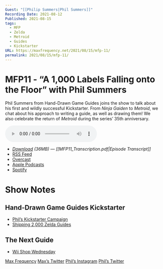 ```yaml
---
Guest: "[[Philip Summers|Phil Summers]]"
Recording Date: 2021-08-12
Published: 2021-08-15
tags:
  - MFP
  - Zelda
  - Metroid
  - Guides
  - Kickstarter
URL: https://maxfrequency.net/2021/08/15/mfp-11/
permalink: 2021/08/15/mfp-11/
---
```

# MFP11 - “A 1,000 Labels Falling onto the Floor” with Phil Summers

Phil Summers from Hand-Drawn Game Guides joins the show to talk about his first and wildly successful Kickstarter. From *Ninja Gaiden* to *Metroid*, we chat about his approach to writing a guide, as well as drawing them! We also celebrate the return of *Metroid* during the series’ 35th anniversary.

<audio controls>
  <source src="https://traffic.libsyn.com/maxfrequency/MF11_Final.mp3">
</audio>

- *[Download](https://traffic.libsyn.com/maxfrequency/MF11_Final.mp3) (36MB)  — [[MFP11_Transcription.pdf|Episode Transcript]]*
- [RSS Feed](https://maxfrequency.libsyn.com/rss)
- [Overcast](https://overcast.fm/itunes1557043396)
- [Apple Podcasts](https://podcasts.apple.com/us/podcast/the-max-frequency-podcast/id1557043396)
- [Spotify](https://open.spotify.com/show/3W1LwBNmhZ6s5QmQViWXKn)

# Show Notes
## Hand-Drawn Game Guides Kickstarter

- [Phil’s Kickstarter Campaign](https://www.kickstarter.com/projects/handdrawngameguides/hand-drawn-game-guides)
- [Shipping 2,000 Zelda Guides](https://www.instagram.com/heyphilsummers/?hl=en)
## The Next Guide

- [Wii Shop Wednesday](https://youtu.be/B_qnI1WrlnU)

[Max Frequency](https://maxfrequency.net/)
[Max’s Twitter](https://www.twitter.com/MaxRoberts143)
[Phil’s Instagram](https://www.instagram.com/heyphilsummers/?hl=en)
[Phil’s Twitter](https://twitter.com/heyphilsummers)